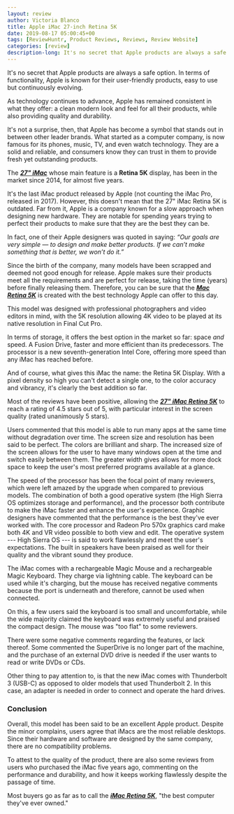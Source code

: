 ```yaml
---
layout: review
author: Victoria Blanco
title: Apple iMac 27-inch Retina 5K
date: 2019-08-17 05:00:45+00
tags: [ReviewHuntr, Product Reviews, Reviews, Review Website]
categories: [review]
description-long: It's no secret that Apple products are always a safe option. In terms of functionality, Apple is known for their user-friendly products, easy to use but continuously evolving. As technology continues to advance, Apple has remained consistent in what they offer: a clean modern look and feel for all their products, while also providing quality and durability. It's not a surprise, then, that Apple has become a symbol that stands out in between other leader brands. What started as a computer company, is now famous for its phones, music, TV, and even watch technology. They are a solid and reliable, and consumers know they can trust in them to provide fresh yet outstanding products.
---
```


It's no secret that Apple products are always a safe option. In terms of functionality, Apple is known for their user-friendly products, easy to use but continuously evolving.

As technology continues to advance, Apple has remained consistent in what they offer: a clean modern look and feel for all their products, while also providing quality and durability.

It's not a surprise, then, that Apple has become a symbol that stands out in between other leader brands. What started as a computer company, is now famous for its phones, music, TV, and even watch technology. They are a solid and reliable, and consumers know they can trust in them to provide fresh yet outstanding products.

The [***27" iMac***](https://www.amazon.com/dp/B07Q1NBCVB/ref=fs_a_md_0&tag=reviewhuntr-20) whose main feature is a **Retina 5K** display, has been in the market since 2014, for almost five years.

It's the last iMac product released by Apple (not counting the iMac Pro, released in 2017). However, this doesn't mean that the 27" iMac Retina 5K is outdated. Far from it, Apple is a company known for a slow approach when designing new hardware. They are notable for spending years trying to perfect their products to make sure that they are the best they can be.

In fact, one of their Apple designers was quoted in saying: *“Our goals are very simple — to design and make better products. If we can’t make something that is better, we won’t do it.”*

Since the birth of the company, many models have been scrapped and deemed not good enough for release. Apple makes sure their products meet all the requirements and are perfect for release, taking the time (years) before finally releasing them. Therefore, you can be sure that the [***Mac Retina 5K***](https://www.amazon.com/dp/B07Q1NBCVB/ref=fs_a_md_0&tag=reviewhuntr-20) is created with the best technology Apple can offer to this day.

This model was designed with professional photographers and video editors in mind, with the 5K resolution allowing 4K video to be played at its native resolution in Final Cut Pro.

In terms of storage, it offers the best option in the market so far: space *and* speed. A Fusion Drive, faster and more efficient than its predecessors. The processor is a new seventh-generation Intel Core, offering more speed than any iMac has reached before.

And of course, what gives this iMac the name: the Retina 5K Display. With a pixel density so high you can't detect a single one, to the color accuracy and vibrancy, it's clearly the best addition so far.

Most of the reviews have been positive, allowing the [***27" iMac Retina 5K***](https://www.amazon.com/dp/B07Q1NBCVB/ref=fs_a_md_0&tag=reviewhuntr-20) to reach a rating of 4.5 stars out of 5, with particular interest in the screen quality (rated unanimously 5 stars).

Users commented that this model is able to run many apps at the same time without degradation over time. The screen size and resolution has been said to be perfect. The colors are brilliant and sharp. The increased size of the screen allows for the user to have many windows open at the time and switch easily between them. The greater width gives allows for more dock space to keep the user's most preferred programs available at a glance.

The speed of the processor has been the focal point of many reviewers, which were left amazed by the upgrade when compared to previous models. The combination of both a good operative system (the High Sierra OS optimizes storage and performance), and the processor both contribute to make the iMac faster and enhance the user's experience. Graphic designers have commented that the performance is the best they've ever worked with. The core processor and Radeon Pro 570x graphics card make both 4K and VR video possible to both view and edit.  The operative system --- High Sierra OS --- is said to work flawlessly and meet the user's expectations. The built in speakers have been praised as well for their quality and the vibrant sound they produce.

The iMac comes with a rechargeable Magic Mouse and a rechargeable Magic Keyboard. They charge via lightning cable. The keyboard can be used while it's charging, but the mouse has received negative comments because the port is underneath and therefore, cannot be used when connected.

On this, a few users said the keyboard is too small and uncomfortable, while the wide majority claimed the keyboard was extremely useful and praised the compact design. The mouse was "too flat" to some reviewers.

There were some negative comments regarding the features, or lack thereof. Some commented the SuperDrive is no longer part of the machine, and the purchase of an external DVD drive is needed if the user wants to read or write DVDs or CDs.

Other thing to pay attention to, is that the new iMac comes with Thunderbolt 3 (USB-C) as opposed to older models that used Thunderbolt 2. In this case, an adapter is needed in order to connect and operate the hard drives.
### Conclusion

Overall, this model has been said to be an excellent Apple product. Despite the minor complains, users agree that iMacs are the most reliable desktops. Since their hardware and software are designed by the same company, there are no compatibility problems.

To attest to the quality of the product, there are also some reviews from users who purchased the iMac five years ago, commenting on the performance and durability, and how it keeps working flawlessly despite the passage of time.

Most buyers go as far as to call the [***iMac Retina 5K***](https://www.amazon.com/dp/B07Q1NBCVB/ref=fs_a_md_0&tag=reviewhuntr-20), "the best computer they've ever owned."
